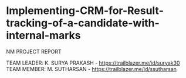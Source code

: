 # Implementing-CRM-for-Result-tracking-of-a-candidate-with-internal-marks
NM PROJECT REPORT

TEAM LEADER: K. SURYA PRAKASH - https://trailblazer.me/id/suryak30
TEAM MEMBER: M. SUTHARSAN - https://trailblazer.me/id/ssutharsan
